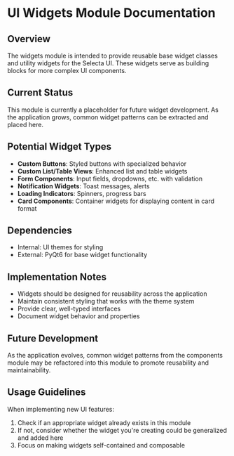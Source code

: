 # UI Widgets Module Documentation

## Overview

The widgets module is intended to provide reusable base widget classes and utility widgets for the Selecta UI. These widgets serve as building blocks for more complex UI components.

## Current Status

This module is currently a placeholder for future widget development. As the application grows, common widget patterns can be extracted and placed here.

## Potential Widget Types

- **Custom Buttons**: Styled buttons with specialized behavior
- **Custom List/Table Views**: Enhanced list and table widgets
- **Form Components**: Input fields, dropdowns, etc. with validation
- **Notification Widgets**: Toast messages, alerts
- **Loading Indicators**: Spinners, progress bars
- **Card Components**: Container widgets for displaying content in card format

## Dependencies

- Internal: UI themes for styling
- External: PyQt6 for base widget functionality

## Implementation Notes

- Widgets should be designed for reusability across the application
- Maintain consistent styling that works with the theme system
- Provide clear, well-typed interfaces
- Document widget behavior and properties

## Future Development

As the application evolves, common widget patterns from the components module may be refactored into this module to promote reusability and maintainability.

## Usage Guidelines

When implementing new UI features:

1. Check if an appropriate widget already exists in this module
2. If not, consider whether the widget you're creating could be generalized and added here
3. Focus on making widgets self-contained and composable
